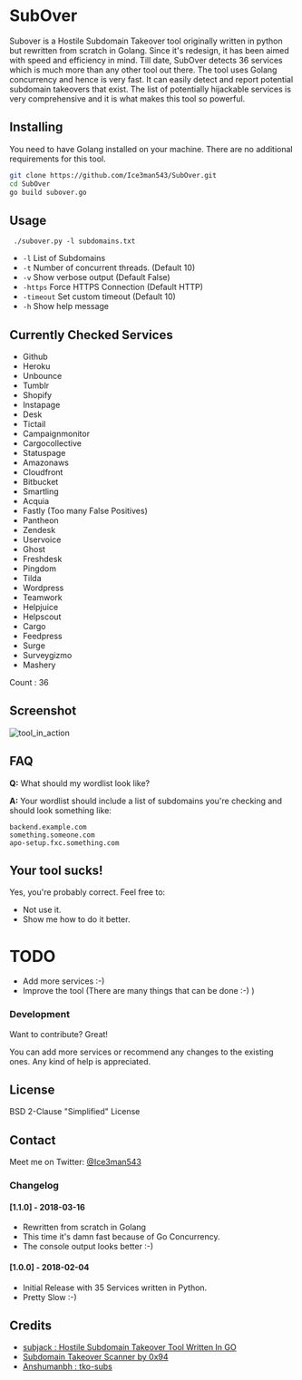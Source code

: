# SubOver

Subover is a Hostile Subdomain Takeover tool originally written in python but rewritten from scratch in Golang. Since it's redesign, it has been aimed with speed and efficiency in mind. Till date, SubOver detects 36 services which is much more than any other tool out there. The tool uses Golang concurrency and hence is very fast. It can easily detect and report potential subdomain takeovers that exist. The list of potentially hijackable services is very comprehensive and it is what makes this tool so powerful.

## Installing

You need to have Golang installed on your machine. There are no additional requirements for this tool.

```sh
git clone https://github.com/Ice3man543/SubOver.git
cd SubOver
go build subover.go
```

## Usage

` ./subover.py -l subdomains.txt`
- `-l` List of Subdomains 
- `-t` Number of concurrent threads. (Default 10)
- `-v` Show verbose output (Default False)
- `-https` Force HTTPS Connection (Default HTTP)
- `-timeout` Set custom timeout (Default 10)
- `-h` Show help message

## Currently Checked Services

- Github
- Heroku
- Unbounce
- Tumblr
- Shopify
- Instapage
- Desk
- Tictail
- Campaignmonitor
- Cargocollective
- Statuspage
- Amazonaws
- Cloudfront
- Bitbucket
- Smartling
- Acquia
- Fastly (Too many False Positives)
- Pantheon
- Zendesk
- Uservoice
- Ghost
- Freshdesk
- Pingdom
- Tilda
- Wordpress
- Teamwork
- Helpjuice
- Helpscout
- Cargo
- Feedpress
- Surge
- Surveygizmo
- Mashery


Count : 36
  
## Screenshot
![tool_in_action](https://raw.githubusercontent.com/Ice3man543/SubOver/master/subover.png)

## FAQ
**Q:** What should my wordlist look like?

**A:** Your wordlist should include a list of subdomains you're checking and should look something like:
```
backend.example.com
something.someone.com
apo-setup.fxc.something.com
```

## Your tool sucks!

Yes, you're probably correct. Feel free to:

- Not use it.
- Show me how to do it better.

# TODO

- Add more services :-)
- Improve the tool (There are many things that can be done :-) )

### Development

Want to contribute? Great! 

You can add more services or recommend any changes to the existing ones. Any kind of help is appreciated.

License
----

BSD 2-Clause "Simplified" License


## Contact

Meet me on Twitter: [@Ice3man543](https://twitter.com/ice3man543)

### Changelog

#### [1.1.0] - 2018-03-16

- Rewritten from scratch in Golang 
- This time it's damn fast because of Go Concurrency.
- The console output looks better :-)

#### [1.0.0] - 2018-02-04

- Initial Release with 35 Services written in Python.
- Pretty Slow :-)

## Credits

- [subjack : Hostile Subdomain Takeover Tool Written In GO](https://github.com/haccer/subjack)
- [Subdomain Takeover Scanner by 0x94](https://github.com/antichown/subdomain-takeover)
- [Anshumanbh : tko-subs](https://github.com/anshumanbh/tko-subs)

